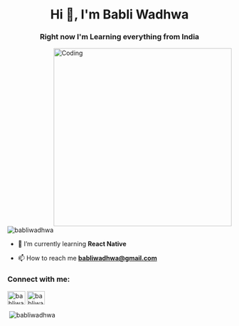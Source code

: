 <h1 align="center">Hi 👋, I'm Babli Wadhwa</h1>
<h3 align="center">Right now I'm Learning everything from India</h3>
<img align="right" alt="Coding" width="400" src="https://media.tenor.com/S59bPkT0pqcAAAAC/programming.gif”>

<p align="left"> <img src="https://komarev.com/ghpvc/?username=babliwadhwa&label=Profile%20views&color=0e75b6&style=flat" alt="babliwadhwa" /> </p>

- 🌱 I’m currently learning **React Native**

- 📫 How to reach me **babliwadhwa@gmail.com**

<h3 align="left">Connect with me:</h3>
<p align="left">
<a href="https://linkedin.com/in/babliwadhwa" target="blank"><img align="center" src="https://raw.githubusercontent.com/rahuldkjain/github-profile-readme-generator/master/src/images/icons/Social/linked-in-alt.svg" alt="babliwadhwa" height="30" width="40" /></a>
<a href="https://kaggle.com/babliwadhwa" target="blank"><img align="center" src="https://raw.githubusercontent.com/rahuldkjain/github-profile-readme-generator/master/src/images/icons/Social/kaggle.svg" alt="babliwadhwa" height="30" width="40" /></a>
</p>

<p>&nbsp;<img align="center" src="https://github-readme-stats.vercel.app/api?username=babliwadhwa&show_icons=true&locale=en" alt="babliwadhwa" /></p>

